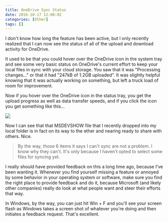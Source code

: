 ```yaml
---
title: OneDrive Sync Status
date: 2016-10-17 12:00:02
categories: [Other]
tags: []
---
```


I don't know how long the feature has been active, but I only recently realized that I can now see the status of all of the upload and download activity for OneDrive.

It used to be that you could hover over the OneDrive icon in the system tray and see some very basic status on OneDrive's current effort to keep your local files in sync with your cloud storage. You saw that it was "Processing changes..." or that it had "247kB of 1.2GB uploaded". It was slightly helpful knowing that it was actually working on something, but left a truck load of room for improvement.

Now if you hover over the OneDrive icon in the status tray, you get the upload progress as well as data transfer speeds, and if you click the icon you get something like this...

![](/files/onedrive-status_01.png)

Now I can see that that MSDEVSHOW file that I recently dropped into my local folder is in fact on its way to the ether and nearing ready to share with others. Nice.

> By the way, those 6 items it says I can't sync are not a problem. I know why they can't. It's only because I haven't opted to select some files for syncing yet.

I really should have provided feedback on this a long time ago, because I've been wanting it. Whenever you find yourself missing a feature or annoyed by some behavior in your operating system or software, make sure you find the right place to provide feedback and do it, because Microsoft (and likely other companies) really do look at what people want and steer their efforts that way.

In Windows, by the way, you can just hit Win + F and you'll see your screen flash as Windows takes a screen shot of whatever you're doing and then initiates a feedback request. That's excellent.